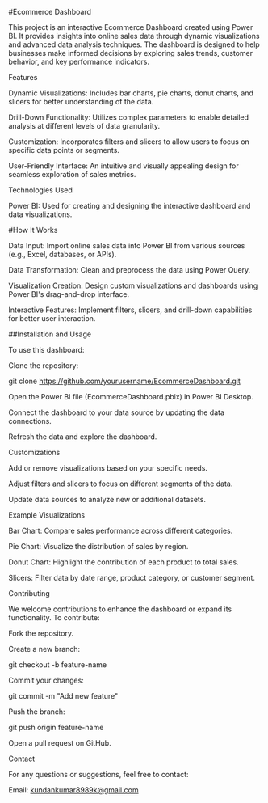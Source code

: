 #Ecommerce Dashboard

This project is an interactive Ecommerce Dashboard created using Power BI. It provides insights into online sales data through dynamic visualizations and advanced data analysis techniques. The dashboard is designed to help businesses make informed decisions by exploring sales trends, customer behavior, and key performance indicators.

Features

Dynamic Visualizations: Includes bar charts, pie charts, donut charts, and slicers for better understanding of the data.

Drill-Down Functionality: Utilizes complex parameters to enable detailed analysis at different levels of data granularity.

Customization: Incorporates filters and slicers to allow users to focus on specific data points or segments.

User-Friendly Interface: An intuitive and visually appealing design for seamless exploration of sales metrics.

Technologies Used

Power BI: Used for creating and designing the interactive dashboard and data visualizations.

#How It Works

Data Input: Import online sales data into Power BI from various sources (e.g., Excel, databases, or APIs).

Data Transformation: Clean and preprocess the data using Power Query.

Visualization Creation: Design custom visualizations and dashboards using Power BI's drag-and-drop interface.

Interactive Features: Implement filters, slicers, and drill-down capabilities for better user interaction.

##Installation and Usage

To use this dashboard:

Clone the repository:

git clone https://github.com/yourusername/EcommerceDashboard.git

Open the Power BI file (EcommerceDashboard.pbix) in Power BI Desktop.

Connect the dashboard to your data source by updating the data connections.

Refresh the data and explore the dashboard.

Customizations

Add or remove visualizations based on your specific needs.

Adjust filters and slicers to focus on different segments of the data.

Update data sources to analyze new or additional datasets.

Example Visualizations

Bar Chart: Compare sales performance across different categories.

Pie Chart: Visualize the distribution of sales by region.

Donut Chart: Highlight the contribution of each product to total sales.

Slicers: Filter data by date range, product category, or customer segment.

Contributing

We welcome contributions to enhance the dashboard or expand its functionality. To contribute:

Fork the repository.

Create a new branch:

git checkout -b feature-name

Commit your changes:

git commit -m "Add new feature"

Push the branch:

git push origin feature-name

Open a pull request on GitHub.


Contact

For any questions or suggestions, feel free to contact:

Email: kundankumar8989k@gmail.com






